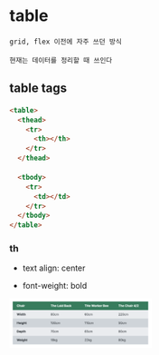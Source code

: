 # table

```
grid, flex 이전에 자주 쓰던 방식

현재는 데이터를 정리할 때 쓰인다
```

## table tags

```html
<table>
  <thead>
    <tr>
      <th></th>
    </tr>
  </thead>

  <tbody>
    <tr>
      <td></td>
    </tr>
  </tbody>
</table>
```

### th

- text align: center

- font-weight: bold

<img src="table.png" width="50%">
